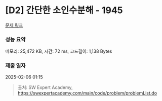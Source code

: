 # [D2] 간단한 소인수분해 - 1945 

[문제 링크](https://swexpertacademy.com/main/code/problem/problemDetail.do?contestProbId=AV5Pl0Q6ANQDFAUq) 

### 성능 요약

메모리: 25,472 KB, 시간: 72 ms, 코드길이: 1,138 Bytes

### 제출 일자

2025-02-06 01:15



> 출처: SW Expert Academy, https://swexpertacademy.com/main/code/problem/problemList.do